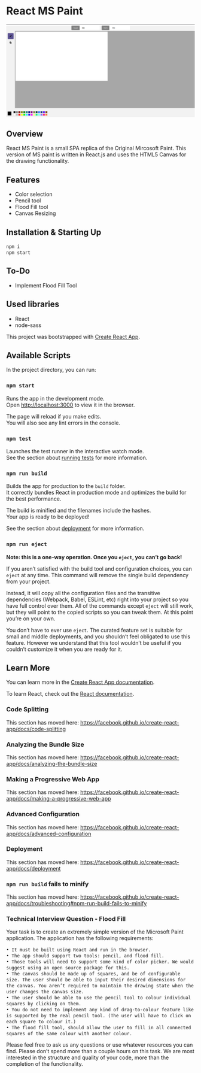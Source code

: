 # React MS Paint

![Screen Shot](./screenshot.png "Screeshot")

## Overview

React MS Paint is a small SPA replica of the Original Mircosoft Paint. This version of MS paint is written in React.js and uses the HTML5 Canvas for the drawing functionality.

## Features

- Color selection
- Pencil tool
- Flood Fill tool
- Canvas Resizing

## Installation & Starting Up

    npm i
    npm start

## To-Do

- Implement Flood Fill Tool

## Used libraries

- React
- node-sass

This project was bootstrapped with [Create React App](https://github.com/facebook/create-react-app).

## Available Scripts

In the project directory, you can run:

### `npm start`

Runs the app in the development mode.<br />
Open [http://localhost:3000](http://localhost:3000) to view it in the browser.

The page will reload if you make edits.<br />
You will also see any lint errors in the console.

### `npm test`

Launches the test runner in the interactive watch mode.<br />
See the section about [running tests](https://facebook.github.io/create-react-app/docs/running-tests) for more information.

### `npm run build`

Builds the app for production to the `build` folder.<br />
It correctly bundles React in production mode and optimizes the build for the best performance.

The build is minified and the filenames include the hashes.<br />
Your app is ready to be deployed!

See the section about [deployment](https://facebook.github.io/create-react-app/docs/deployment) for more information.

### `npm run eject`

**Note: this is a one-way operation. Once you `eject`, you can’t go back!**

If you aren’t satisfied with the build tool and configuration choices, you can `eject` at any time. This command will remove the single build dependency from your project.

Instead, it will copy all the configuration files and the transitive dependencies (Webpack, Babel, ESLint, etc) right into your project so you have full control over them. All of the commands except `eject` will still work, but they will point to the copied scripts so you can tweak them. At this point you’re on your own.

You don’t have to ever use `eject`. The curated feature set is suitable for small and middle deployments, and you shouldn’t feel obligated to use this feature. However we understand that this tool wouldn’t be useful if you couldn’t customize it when you are ready for it.

## Learn More

You can learn more in the [Create React App documentation](https://facebook.github.io/create-react-app/docs/getting-started).

To learn React, check out the [React documentation](https://reactjs.org/).

### Code Splitting

This section has moved here: https://facebook.github.io/create-react-app/docs/code-splitting

### Analyzing the Bundle Size

This section has moved here: https://facebook.github.io/create-react-app/docs/analyzing-the-bundle-size

### Making a Progressive Web App

This section has moved here: https://facebook.github.io/create-react-app/docs/making-a-progressive-web-app

### Advanced Configuration

This section has moved here: https://facebook.github.io/create-react-app/docs/advanced-configuration

### Deployment

This section has moved here: https://facebook.github.io/create-react-app/docs/deployment

### `npm run build` fails to minify

This section has moved here: https://facebook.github.io/create-react-app/docs/troubleshooting#npm-run-build-fails-to-minify

### Technical Interview Question - Flood Fill

Your task is to create an extremely simple version of the Microsoft Paint application. The application has the following requirements:

    • It must be built using React and run in the browser.
    • The app should support two tools: pencil, and flood fill.
    • Those tools will need to support some kind of color picker. We would suggest using an open source package for this.
    • The canvas should be made up of squares, and be of configurable size. The user should be able to input their desired dimensions for the canvas. You aren’t required to maintain the drawing state when the user changes the canvas size.
    • The user should be able to use the pencil tool to colour individual squares by clicking on them.
    • You do not need to implement any kind of drag-to-colour feature like is supported by the real pencil tool. (The user will have to click on each square to colour it.)
    • The flood fill tool, should allow the user to fill in all connected squares of the same colour with another colour.

Please feel free to ask us any questions or use whatever resources you can find. Please don’t spend more than a couple hours on this task. We are most interested in the structure and quality of your code, more than the completion of the functionality.
